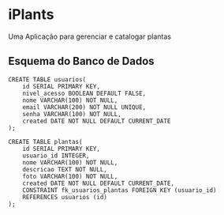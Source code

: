 # iPlants
Uma Aplicação para gerenciar e catalogar plantas


## Esquema do Banco de Dados
```
CREATE TABLE usuarios(
	id SERIAL PRIMARY KEY,
	nivel_acesso BOOLEAN DEFAULT FALSE,
	nome VARCHAR(100) NOT NULL,
	email VARCHAR(200) NOT NULL UNIQUE,
	senha VARCHAR(100) NOT NULL,
	created DATE NOT NULL DEFAULT CURRENT_DATE
);

CREATE TABLE plantas(
	id SERIAL PRIMARY KEY,
	usuario_id INTEGER,
	nome VARCHAR(100) NOT NULL,
	descricao TEXT NOT NULL,
	foto VARCHAR(100) NOT NULL,
	created DATE NOT NULL DEFAULT CURRENT_DATE,
	CONSTRAINT fk_usuarios_plantas FOREIGN KEY (usuario_id)
	REFERENCES usuarios (id)
);
```
